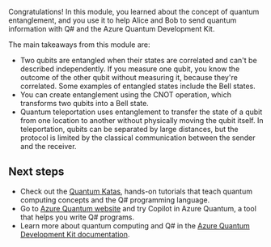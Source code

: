Congratulations! In this module, you learned about the concept of quantum entanglement, and you use it to help Alice and Bob to send quantum information with Q# and the Azure Quantum Development Kit. 

The main takeaways from this module are:

- Two qubits are entangled when their states are correlated and can't be described independently. If you measure one qubit, you know the outcome of the other qubit without measuring it, because they're correlated. Some examples of entangled states include the Bell states.
- You can create entanglement using the CNOT operation, which transforms two qubits into a Bell state.
- Quantum teleportation uses entanglement to transfer the state of a qubit from one location to another without physically moving the qubit itself. In teleportation, qubits can be separated by large distances, but the protocol is limited by the classical communication between the sender and the receiver.

## Next steps

- Check out the [Quantum Katas](https://quantum.microsoft.com/tools/quantum-katas), hands-on tutorials that teach quantum computing concepts and the Q# programming language.
- Go to [Azure Quantum website](https://quantum.microsoft.com/tools/quantum-coding) and try Copilot in Azure Quantum, a tool that helps you write Q# programs.
- Learn more about quantum computing and Q# in the [Azure Quantum Development Kit documentation](/azure/quantum/).